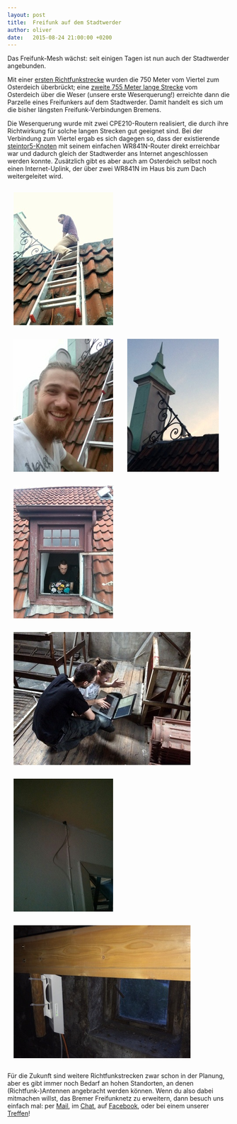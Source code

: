 ```yaml
---
layout: post
title:  Freifunk auf dem Stadtwerder
author: oliver
date:   2015-08-24 21:00:00 +0200
---
```


Das Freifunk-Mesh wächst: seit einigen Tagen ist nun auch der Stadtwerder angebunden.

Mit einer [ersten Richtfunkstrecke](https://map.bremen.freifunk.net/#!/de/map/c4e984b0d6c2-e894f629786c) wurden die 750 Meter vom Viertel zum Osterdeich überbrückt; eine [zweite 755 Meter lange Strecke](https://map.bremen.freifunk.net/#!/de/map/dc9fdb3cd2ee-c4e984b0d802) vom Osterdeich über die Weser (unsere erste Weserquerung!) erreichte dann die Parzelle eines Freifunkers auf dem Stadtwerder. Damit handelt es sich um die bisher längsten Freifunk-Verbindungen Bremens.

Die Weserquerung wurde mit zwei CPE210-Routern realisiert, die durch ihre Richtwirkung für solche langen Strecken gut geeignet sind. Bei der Verbindung zum Viertel ergab es sich dagegen so, dass der existierende [steintor5-Knoten](https://map.bremen.freifunk.net/#!/de/map/e894f629786c) mit seinem einfachen WR841N-Router direkt erreichbar war und dadurch gleich der Stadtwerder ans Internet angeschlossen werden konnte. Zusätzlich gibt es aber auch am Osterdeich selbst noch einen Internet-Uplink, der über zwei WR841N im Haus bis zum Dach weitergeleitet wird.

<img src="/blog/files/2015-08-20/osterdeich1.jpg" style="padding: 1em" />
<img src="/blog/files/2015-08-20/osterdeich2.jpg" style="padding: 1em" />
<img src="/blog/files/2015-08-20/osterdeich8.jpg" style="padding: 1em" />
<img src="/blog/files/2015-08-20/osterdeich4.jpg" style="padding: 1em" />
<img src="/blog/files/2015-08-20/osterdeich7.jpg" style="padding: 1em" />
<img src="/blog/files/2015-08-20/osterdeich3.jpg" style="padding: 1em" />
<img src="/blog/files/2015-08-20/osterdeich5.jpg" style="padding: 1em" />

Für die Zukunft sind weitere Richtfunkstrecken zwar schon in der Planung, aber es gibt immer noch Bedarf an hohen Standorten, an denen (Richtfunk-)Antennen angebracht werden können. Wenn du also dabei mitmachen willst, das Bremer Freifunknetz zu erweitern, dann besuch uns einfach mal: per [Mail](mailto:info@bremen.freifunk.net), im [Chat](https://webirc.hackint.org/#ffhb), auf [Facebook](https://www.facebook.com/FreifunkBremen), oder bei einem unserer [Treffen](http://bremen.freifunk.net/kontakt.html)! 
